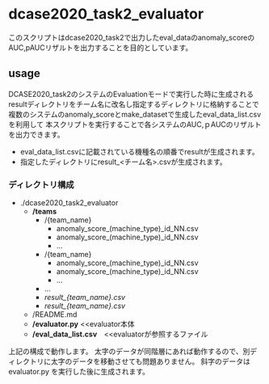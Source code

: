 # dcase2020_task2_evaluator
このスクリプトはdcase2020_task2で出力したeval_dataのanomaly_scoreの
AUC,pAUCリザルトを出力することを目的としています。  

## usage
DCASE2020_task2のシステムのEvaluationモードで実行した時に生成される
resultディレクトリをチーム名に改名し指定するディレクトリに格納することで
複数のシステムのanomaly_scoreとmake_datasetで生成したeval_data_list.csvを利用して
本スクリプトを実行することで各システムのAUC,ｐAUCのリザルトを出力できます。
- eval_data_list.csvに記載されている機種名の順番でresultが生成されます。
- 指定したディレクトリにresult_<チーム名>.csvが生成されます。
### ディレクトリ構成

- ./dcase2020_task2_evaluator
    - __/teams__
        - /{team_name}
            - anomaly_score_(machine_type)_id_NN.csv
            - anomaly_score_(machine_type)_id_NN.csv
            - ...
        - /{team_name}
            - anomaly_score_(machine_type)_id_NN.csv
            - anomaly_score_(machine_type)_id_NN.csv
            - ...
        - ...
        - *result_{team_name}.csv*
        - *result_{team_name}.csv*
    - /README.md
    - __/evaluator.py__ <<evaluator本体
    - __/eval_data_list.csv__　<<evaluatorが参照するファイル
  
上記の構成で動作します。
太字のデータが同階層にあれば動作するので、別ディレクトリに太字のデータを移動させても問題ありません。
斜字のデータは evaluator.py を実行した後に生成されます。